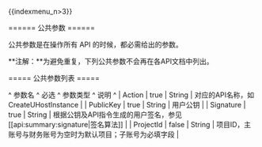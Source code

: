 {{indexmenu_n>3}}

====== 公共参数 ======

公共参数是在操作所有 API 的时候，都必需给出的参数。

**注解：**为避免重复，下列公共参数不会再在各API文档中列出。

===== 公共参数列表 =====

^ 参数名        ^ 必选     ^ 参数类型    ^ 说明                                                   ^
| Action     | true   | String  | 对应的API名称，如CreateUHostInstance                        |
| PublicKey  | true   | String  | 用户公钥                                                 |
| Signature  | true   | String  | 根据公钥及API指令生成的用户签名，参见 [[api:summary:signature|签名算法]]  |
| ProjectId  | false  | String  | 项目ID，主账号与财务账号为空时为默认项目；子账号为必填字段    |


